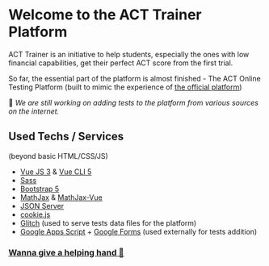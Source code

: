 # Welcome to the ACT Trainer Platform
ACT Trainer is an initiative to help students, especially the ones with low financial capabilities, get their perfect ACT score from the first trial.

So far, the essential part of the platform is almost finished - The ACT Online Testing Platform (built to mimic the experience of [the official platform](https://cloud.e.act.org/cbt-for-international))

🔴 *We are still working on adding tests to the platform from various sources on the internet.*

## Used Techs / Services
(beyond basic HTML/CSS/JS)
 - [Vue JS 3](https://vuejs.org/) & [Vue CLI 5](https://cli.vuejs.org/)
 - [Sass](https://sass-lang.com/)
 - [Bootstrap 5](https://getbootstrap.com/)
 - [MathJax](https://www.mathjax.org/) & [MathJax-Vue](https://github.com/hansonGong/mathjax-vue)
 - [JSON Server](https://github.com/jesperorb/json-server-heroku)
 - [cookie.js](https://github.com/florian/cookie.js)
 - [Glitch](https://glitch.com/) (used to serve tests data files for the platform)
 - [Google Apps Script](https://developers.google.com/apps-script) + [Google Forms](https://www.google.com/forms/) (used externally for tests addition)

### [Wanna give a helping hand 🤝](mailto:mikhael.stem@gmail.com)
